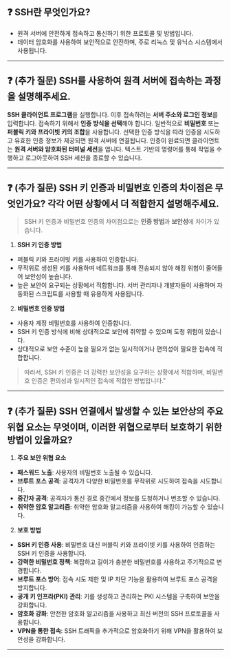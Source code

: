 ## ❓ SSH란 무엇인가요?

- 원격 서버에 안전하게 접속하고 통신하기 위한 프로토콜 및 방법입니다. 
- 데이터 암호화를 사용하여 보안적으로 안전하며, 주로 리눅스 및 유닉스 시스템에서 사용됩니다.

---

## ❓ (추가 질문) SSH를 사용하여 원격 서버에 접속하는 과정을 설명해주세요.

**SSH 클라이언트 프로그램**을 실행합니다. 
이후 접속하려는 **서버 주소와 로그인 정보**를 입력합니다. 
접속하기 위해서 **인증 방식을 선택**해야 합니다. 
일반적으로 **비밀번호** 또는 **퍼블릭 키와 프라이빗 키의 조합**을 사용합니다. 선택한 인증 방식을 따라 인증을 시도하고 유효한 인증 정보가 제공되면 원격 서버에 연결됩니다.
인증이 완료되면 클라이언트는 **원격 서버와 암호화된 터미널 세션**을 엽니다. 
텍스트 기반의 명령어를 통해 작업을 수행하고 로그아웃하여 SSH 세션을 종료할 수 있습니다.

---

## ❓ (추가 질문) SSH 키 인증과 비밀번호 인증의 차이점은 무엇인가요? 각각 어떤 상황에서 더 적합한지 설명해주세요.

> SSH 키 인증과 비밀번호 인증의 차이점으로는 **인증 방법**과 **보안성**에 차이가 있습니다.

1. **SSH 키 인증 방법**
  - 퍼블릭 키와 프라이빗 키를 사용하여 인증합니다.
  - 무작위로 생성된 키를 사용하며 네트워크를 통해 전송되지 않아 해킹 위험이 줄어들어 보안성이 높습니다.
  - 높은 보안이 요구되는 상황에서 적합합니다. 서버 관리자나 개발자들이 사용하며 자동화된 스크립트를 사용할 때 유용하게 사용됩니다.


2. **비밀번호 인증 방법**
  - 사용자 계정 비밀번호를 사용하여 인증합니다. 
  - SSH 키 인증 방식에 비해 상대적으로 보안에 취약할 수 있으며 도청 위험이 있습니다.
  - 상대적으로 보안 수준이 높을 필요가 없는 일시적이거나 편의성이 필요한 접속에 적합합니다.

> 따라서, SSH 키 인증은 더 강력한 보안성을 요구하는 상황에서 적합하며, 비밀번호 인증은 편의성과 일시적인 접속에 적합한 방법입니다."

---

## ❓ (추가 질문) SSH 연결에서 발생할 수 있는 보안상의 주요 위협 요소는 무엇이며, 이러한 위협으로부터 보호하기 위한 방법이 있을까요?

1. **주요 보안 위협 요소**
- **패스워드 노출**: 사용자의 비밀번호 노출될 수  있습니다.
- **브루트 포스 공격**: 공격자가 다양한 비밀번호를 무작위로 시도하여 접속을 시도합니다.
- **중간자 공격**: 공격자가 통신 경로 중간에서 정보를 도청하거나 변조할 수 있습니다.
- **취약한 암호 알고리즘**: 취약한 암호화 알고리즘을 사용하여 해킹이 가능할 수 있습니다.

2. **보호 방법**
- **SSH 키 인증 사용**: 비밀번호 대신 퍼블릭 키와 프라이빗 키를 사용하여 인증하는 SSH 키 인증을 사용합니다.
- **강력한 비밀번호 정책**: 복잡하고 길이가 충분한 비밀번호를 사용하고 주기적으로 변경합니다.
- **브루트 포스 방어**: 접속 시도 제한 및 IP 차단 기능을 활용하여 브루트 포스 공격을 방지합니다.
- **공개 키 인프라(PKI) 관리**: 키를 생성하고 관리하는 PKI 시스템을 구축하여 보안을 강화합니다.
- **암호화 강화**: 안전한 암호화 알고리즘을 사용하고 최신 버전의 SSH 프로토콜을 사용합니다.
- **VPN을 통한 접속**: SSH 트래픽을 추가적으로 암호화하기 위해 VPN을 활용하여 보안성을 강화합니다.

---